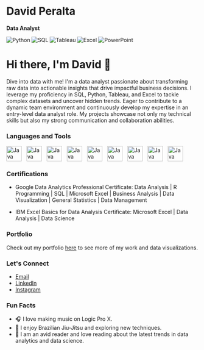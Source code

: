 # David Peralta

**Data Analyst**

![Python](https://img.shields.io/badge/-Python-3776AB?style=flat&logo=python&logoColor=white)
![SQL](https://img.shields.io/badge/-SQL-4479A1?style=flat&logo=sql&logoColor=white)
![Tableau](https://img.shields.io/badge/-Tableau-E97627?style=flat&logo=tableau&logoColor=white)
![Excel](https://img.shields.io/badge/-Excel-217346?style=flat&logo=microsoft-excel&logoColor=white)
![PowerPoint](https://img.shields.io/badge/-PowerPoint-B7472A?style=flat&logo=microsoft-powerpoint&logoColor=white)

# Hi there, I'm David 👋

Dive into data with me!
I'm a data analyst passionate about transforming raw data into actionable insights that drive impactful business decisions. I leverage my proficiency in SQL, Python, Tableau, and Excel to tackle complex datasets and uncover hidden trends. Eager to contribute to a dynamic team environment and continuously develop my expertise in an entry-level data analyst role. My projects showcase not only my technical skills but also my strong communication and collaboration abilities.

### Languages and Tools

<img align="left" alt="Java" width="40px" style="padding-right:10px;" src="https://cdn.jsdelivr.net/gh/devicons/devicon@latest/icons/python/python-original.svg" />
<img align="left" alt="Java" width="40px" style="padding-right:10px;" src="https://cdn.jsdelivr.net/gh/devicons/devicon@latest/icons/vscode/vscode-original.svg" />
<img align="left" alt="Java" width="40px" style="padding-right:10px;" src="https://cdn.jsdelivr.net/gh/devicons/devicon@latest/icons/numpy/numpy-original.svg" />
<img align="left" alt="Java" width="40px" style="padding-right:10px;" src="https://cdn.jsdelivr.net/gh/devicons/devicon@latest/icons/pandas/pandas-original.svg" />
<img align="left" alt="Java" width="40px" style="padding-right:10px;" src="https://cdn.jsdelivr.net/gh/devicons/devicon@latest/icons/jupyter/jupyter-original-wordmark.svg" />
<img align="left" alt="Java" width="40px" style="padding-right:10px;" src="https://cdn.jsdelivr.net/gh/devicons/devicon@latest/icons/r/r-plain.svg" />
<img align="left" alt="Java" width="40px" style="padding-right:10px;" src="https://cdn.jsdelivr.net/gh/devicons/devicon@latest/icons/mysql/mysql-original.svg" />
<img align="left" alt="Java" width="40px" style="padding-right:10px;" src="https://cdn.jsdelivr.net/gh/devicons/devicon@latest/icons/postgresql/postgresql-original.svg" />
<img align="left" alt="Java" width="40px" style="padding-right:10px;" src="https://cdn.jsdelivr.net/gh/devicons/devicon@latest/icons/microsoftsqlserver/microsoftsqlserver-original.svg" />

<br clear="left"/>



### Certifications

- Google Data Analytics Professional Certificate:
  Data Analysis | R Programming | SQL | Microsoft Excel | Business Analysis | Data Visualization | General Statistics | Data Management

- IBM Excel Basics for Data Analysis Certificate:
  Microsoft Excel | Data Analysis | Data Science

### Portfolio 

Check out my portfolio [here](https://yourportfolio.com) to see more of my work and data visualizations.



### Let's Connect

- [Email](mailto:David.Daniel.Peralta@outlook.com)
- [LinkedIn](https://www.linkedin.com/in/daviddperalta)
- [Instagram](https://Instagram.com/Daviddanielz)



### Fun Facts

- 🎧 I love making music on Logic Pro X.
- 🥋 I enjoy Brazilian Jiu-Jitsu and exploring new techniques.
- 📖 I am an avid reader and love reading about the latest trends in data analytics and data science.


<!---
DavidDanielz/DavidDanielz is a ✨ special ✨ repository because its `README.md` (this file) appears on your GitHub profile.
You can click the Preview link to take a look at your changes.
--->
